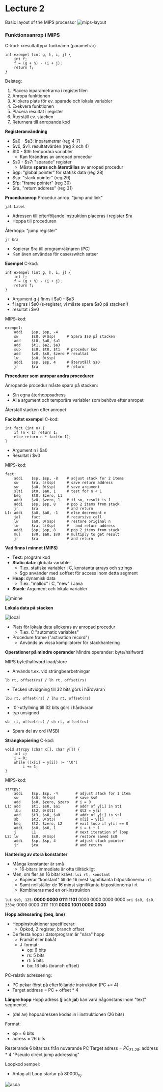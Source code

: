 # Lecture 2

Basic layout of the MIPS processor
![mips-layout](mips-layout.png)

### Funktionsanrop i MIPS
C-kod: &lt;resultattyp&gt; funknamn (parametrar)

    int exempel (int g, h, i, j) {
        int f;
        f = (g + h) - (i + j);
        return f;
    }

Delsteg:
1. Placera inparametrarna i registerfilen
2. Anropa funktionen
3. Allokera plats för ev. sparade och lokala variabler
4. Exekvera funktionen
5. Placera resultat i register
6. Återställ ev. stacken
7. Returnera till anropande kod

**Registeranvändning**
- \$a0 - \$a3: inparametrar (reg 4-7)
- \$v0, \$v1: resultatvärden (reg 2 och 4)
- \$t0 - \$t9: temporära variabler
  - Kan förändras av anropad procedur
- \$s0 - \$s7: "sparade" register
  - Måste **sparas och återställas** av anropad procedur
- \$gp: "global pointer" för statisk data (reg 28)
- \$sp: "stack pointer" (reg 29)
- \$fp: "frame pointer" (reg 30)
- \$ra_ "return address" (reg 31)

**Proceduranrop**
Procedur anrop: "jump and link"

    jal Label

- Adressen till efterföljande instruktion placeras i register \$ra
- Hoppa till proceduren
  
Återhopp: "jump register"

    jr $ra

- Kopierar \$ra till programräknaren (PC)
- Kan även användas för case/switch satser

**Exempel**
C-kod:

    int exempel (int g, h, i, j) {
        int f;
        f = (g + h) - (i + j);
        return f;
    }

- Argument g-j finns i \$a0 - \$a3
- f lagras i \$s0 (s-register, vi måste spara \$s0 på stacken!)
- resultat i \$v0

MIPS-kod:

    exempel:
        addi    $sp, $sp, -4
        sw      $s0, 0($sp)     # Spara $s0 på stacken
        add     $t0, $a0, $a1
        add     $t1, $a2, $a3
        sub     $s0, $t0, $t1   # procedur kod
        add     $v0, $s0, $zero # resultat
        lw      $s0, 0($sp)
        addi    $sp, $sp, 4     # återställ $s0
        jr      $ra             # return

**Procedurer som anropar andra procedurer**

Anropande procedur måste spara på stacken:
- Sin egna återhoppsadress
- Alla argument och temporära variabler som behövs efter anropet

Återställ stacken efter anropet

**Fackultet exempel**
C-kod:

    int fact (int n) {
        if (n < 1) return 1;
        else return n * fact(n-1);
    }

- Argument n i \$a0
- Resultat i \$v0

MIPS-kod:

    fact:
        addi    $sp, $sp, -8    # adjust stack for 2 items
        sw      $ra, 4($sp)     # save return address
        sw      $a0, 0($sp)     # save argument
        slti    $t0, $a0, 1     # test for n < 1
        beq     $t0, $zero, L1
        addi    $v0, $zero, 1   # if so, result is 1
        addi    $sp, $sp, 8     # pop 2 items from stack
        jr      $ra             # and return
    L1: addi    $a0, $a0, -1    # else decrement n
        jal     fact            # recursive call
        lw      $a0, 0($sp)     # restore original n
        lw      $ra, 4($sp)     #   and return address
        addi    $sp, $sp, 8     # pop 2 items from stack
        mul     $v0, $a0, $v0   # multiply to get result
        jr      $ra             # and return

**Vad finns i minnet (MIPS)**
- **Text**: program kod
- **Static data**: globala variabler
  - T.ex. statiska variabler i C, konstanta arrays och strings
  - \$gp använder med $\pm$offset för access inom detta segment
- **Heap**: dynamisk data
  - T.ex. "malloc" i C, "new" i Java
- **Stack**: Argument och lokala variabler

![minne](memory.png)

**Lokala data på stacken**

![local](localdata.png)

- Plats för lokala data allokeras av anropad procedur
  - T.ex. C "automatic variables"
- Procedure frame ("activation record")
  - Används av vissa kompilatorer för stackhantering

**Operationer på mindre operander**
Mindre operander: byte/halfword

MIPS byte/halfword load/store
- Används t.ex. vid strängbearbetningar

`lb rt, offset(rs) / lh rt, offset(rs)`
- Tecken utvidgning till 32 bits görs i hårdvaran

`lbu rt, offset(rs) / lhu rt, offset(rs)`
- '0'-utfyllning till 32 bits görs i hårdvaran
- typ unsigned

`sb  rt, offset(rs) / sh rt, offset(rs)`
- Spara del av ord (MSB)

**Strängkopiering**
C-kod:

    void strcpy (char x[], char y[]) {
        int i;
        i = 0;
        while ((x[i] = y[i]) != '\0')
            i += 1;
    }

MIPS-kod:

    strcpy:
        addi    $sp, $sp, -4        # adjust stack for 1 item
        sw      $s0, 0($sp)         # save $s0
        add     $s0, $zero, $zero   # i = 0
    L1: add     $t1, $s0, $a1       # addr of y[i] in $t1
        lbu     $t2, 0($t1)         # $t2 = y[i]
        add     $t3, $s0, $a0       # addr of y[i] in $t1
        sb      $t2, 0($t3)         # x[i] = y[i]
        beq     $t2, $zero, L2      # exit loop if y[i] == 0
        addi    $s0, $s0, 1         # i = i + 1
        j       L1                  # next iteration of loop
    L2: lw      $s0, 0($sp)         # restore saved $s0
        addi    $sp, $sp, 4         # adjust stack pointer
        jr      $ra                 # and return

**Hantering av stora konstanter**
- Många konstanter är små
  - 16-bitars immediate är ofta tillräckligt
- Men, om fler än 16 bitar krävs: `lui rt, konstant`
  - Kopierar "konstant" till de 16 mest signifikanta bitpositionerna i rt
  - Samt nollställer de 16 minst signifikanta bitpositionerna i rt
  - Kombineras med en ori-instruktion

`lui $s0, 125`:
**0000 0000 0111 1101** 0000 0000 0000 0000
`ori $s0, $s0, 2304`: 
0000 0000 0111 1101 **0000 1001 0000 0000**

**Hopp adressering (beq, bne)**
- Hoppinstruktioner specificerar:
  - Opkod, 2 register, branch offset
- De flesta hopp i datorprogram är "nära" hopp
  - Framåt eller bakåt
  - J-format:
    - op: 6 bits
    - rs: 5 bits
    - rt: 5 bits
    - bo: 16 bits (branch offset)

PC-relativ adressering:
- PC pekar först på efterföljande instruktion (PC += 4)
- Target address = PC + offset * 4

**Längre hopp**
Hopp adress (**j** och **jal**) kan vara någonstans inom "text" segmentet.
- (del av) hoppadressen kodas in i instruktionen (26 bits)

Format:
- op = 6 bits
- adress = 26 bits

Resterande 6 bitar tas från nuvarande PC
Target adress = $PC_{31..28}$: address * 4
"Pseudo direct jump addressing"

Loopkod xempel:
- Antag att Loop startar på $80000_{10}$

![asda](longjump.png)

